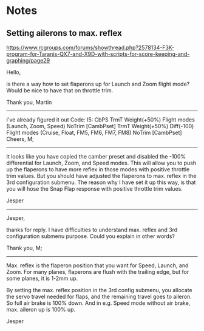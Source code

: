 # Notes
## Setting ailerons to max. reflex
<https://www.rcgroups.com/forums/showthread.php?2578134-F3K-program-for-Taranis-QX7-and-X9D-with-scripts-for-score-keeping-and-graphing/page29>

Hello,

is there a way how to set flaperons up for Launch and Zoom flight mode?
Would be nice to have that on throttle trim.

Thank you,
Martin

------

I've already figured it out 
Code:
I5: CbPS   TrmT Weight(+50%) Flight modes (Launch, Zoom, Speed) NoTrim [CambPset]
           TrmT Weight(+50%) Diff(-100) Flight modes (Cruise, Float, FM5, FM6, FM7, FM8) NoTrim [CambPset]
Cheers,
M;

------

It looks like you have copied the camber preset and disabled the -100% differential for Launch, Zoom, and Speed modes. This will allow you to push up the flaperons to have more reflex in those modes with positive throttle trim values. But you should have adjusted the flaperons to max. reflex in the 3rd configuration submenu. The reason why I have set it up this way, is that you will hose the Snap Flap response with positive throttle trim values.

Jesper

------

Jesper,

thanks for reply. I have difficulties to understand max. reflex and 3rd configuration submenu purpose. Could you explain in other words?

Thank you,
M;

------

Max. reflex is the flaperon position that you want for Speed, Launch, and Zoom. For many planes, flaperons are flush with the trailing edge, but for some planes, it is 1-2mm up. 

By setting the max. reflex position in the 3rd config submenu, you allocate the servo travel needed for flaps, and the remaining travel goes to aileron. So full air brake is 100% down. And in e.g. Speed mode without air brake, max. aileron up is 100% up.

Jesper
